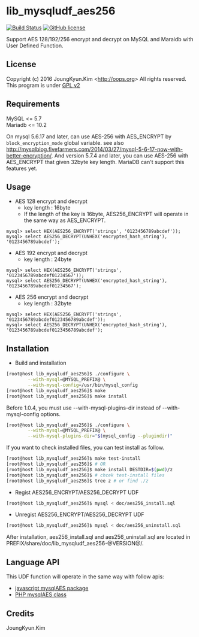 lib_mysqludf_aes256
===
[![Build Status](https://travis-ci.org/Joungkyun/lib_mysqludf_aes256.svg?branch=master)](https://travis-ci.org/Joungkyun/lib_mysqludf_aes256) [![GitHub license](https://img.shields.io/badge/license-GPLv2-blue.svg)](https://raw.githubusercontent.com/Joungkyun/lib_mysqludf_aes256/master/COPYING)

Support AES 128/192/256 encrypt and decrypt on MySQL and Maraidb with User Defined Function.

## License

Copyright (c) 2016 JoungKyun.Kim &lt;http://oops.org&gt; All rights reserved.
This program is under [GPL v2](License)

## Requirements

MySQL &lt;= 5.7  
Mariadb &lt;= 10.2

On mysql 5.6.17 and later, can use AES-256 with AES_ENCRYPT by ```block_encryption_mode``` global variable. see also http://mysqlblog.fivefarmers.com/2014/03/27/mysql-5-6-17-now-with-better-encryption/. And version 5.7.4 and later, you can use AES-256 with AES_ENCRYPT that given 32byte key length. MariaDB can't support this features yet.

## Usage

 * AES 128 encrypt and decrypt
   * key length : 16byte
   * If the length of the key is 16byte, AES256_ENCRYPT will operate in the same way as AES_ENCRYPT.
```mysql
mysql> select HEX(AES256_ENCRYPT('strings', '0123456789abcdef'));
mysql> select AES256_DECRYPT(UNHEX('encrypted_hash_string'), '0123456789abcdef');
```

 * AES 192 encrypt and decrypt
   * key length : 24byte
```mysql
mysql> select HEX(AES256_ENCRYPT('strings', '0123456789abcdef01234567'));
mysql> select AES256_DECRYPT(UNHEX('encrypted_hash_string'), '0123456789abcdef01234567');
```

 * AES 256 encrypt and decrypt
   * key length : 32byte
```mysql
mysql> select HEX(AES256_ENCRYPT('strings', '0123456789abcdef0123456789abcdef'));
mysql> select AES256_DECRYPT(UNHEX('encrypted_hash_string'), '0123456789abcdef0123456789abcdef');
```

## Installation

* Build and installation
```bash
[root@host lib_mysqludf_aes256]$ ./configure \
        --with-mysql=@MYSQL_PREFIX@ \
        --with-mysql-config=/usr/bin/mysql_config
[root@host lib_mysqludf_aes256]$ make
[root@host lib_mysqludf_aes256]$ make install
```

Before 1.0.4, you must use --with-mysql-plugins-dir instead of --with-mysql-config options.

```bash
[root@host lib_mysqludf_aes256]$ ./configure \
        --with-mysql=@MYSQL_PREFIX@ \
        --with-mysql-plugins-dir="$(mysql_config --plugindir)"
```

If you want to check installed files, you can test install as follow.

```bash
[root@host lib_mysqludf_aes256]$ make test-install
[root@host lib_mysqludf_aes256]$ # OR
[root@host lib_mysqludf_aes256]$ make install DESTDIR=$(pwd)/z
[root@host lib_mysqludf_aes256]$ # chcek test-install files
[root@host lib_mysqludf_aes256]$ tree z # or find ./z
```

* Regist AES256_ENCRYPT/AES256_DECRYPT UDF

```bash
[root@host lib_mysqludf_aes256]$ mysql < doc/aes256_install.sql
```

* Unregist AES256_ENCRYPT/AES256_DECRYPT UDF

```bash
[root@host lib_mysqludf_aes256]$ mysql < doc/aes256_uninstall.sql
```

After installation, aes256_install.sql and aes256_uninstall.sql are located
in PREFIX/share/doc/lib_mysqludf_aes256-@VERSION@/.

## Language API

This UDF function will operate in the same way with follow apis:

  * [javascript mysqlAES package](http://mirror.oops.org/pub/oops/javascript/mysqlAES/)
  * [PHP mysqlAES class](http://mirror.oops.org/pub/oops/php/pear/mysqlAES/)

## Credits

JoungKyun.Kim
